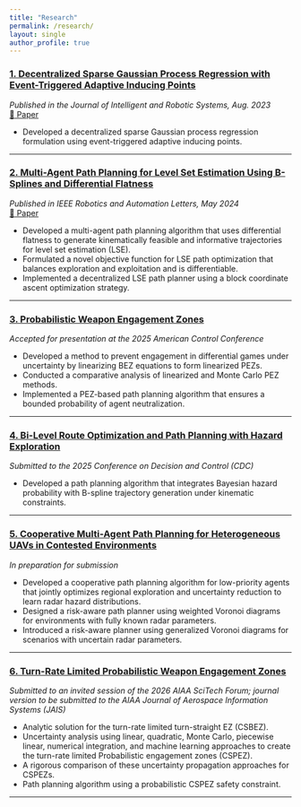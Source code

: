 ```yaml
---
title: "Research"
permalink: /research/
layout: single
author_profile: true
---
```



### [1. Decentralized Sparse Gaussian Process Regression with Event-Triggered Adaptive Inducing Points](/research/dgp/)
*Published in the Journal of Intelligent and Robotic Systems, Aug. 2023*  
[📄 Paper](https://link.springer.com/article/10.1007/s10846-023-01894-3)

- Developed a decentralized sparse Gaussian process regression formulation using event-triggered adaptive inducing points.

---

### [2. Multi-Agent Path Planning for Level Set Estimation Using B-Splines and Differential Flatness](/research/lse/)
*Published in IEEE Robotics and Automation Letters, May 2024*  
[📄 Paper](https://ieeexplore.ieee.org/abstract/document/10490113)

- Developed a multi-agent path planning algorithm that uses differential flatness to generate kinematically feasible and informative trajectories for level set estimation (LSE).
- Formulated a novel objective function for LSE path optimization that balances exploration and exploitation and is differentiable.
- Implemented a decentralized LSE path planner using a block coordinate ascent optimization strategy.

---

### [3. Probabilistic Weapon Engagement Zones](/research/pez2025/)
*Accepted for presentation at the 2025 American Control Conference*  

- Developed a method to prevent engagement in differential games under uncertainty by linearizing BEZ equations to form linearized PEZs.
- Conducted a comparative analysis of linearized and Monte Carlo PEZ methods.
- Implemented a PEZ-based path planning algorithm that ensures a bounded probability of agent neutralization.

---

### [4. Bi-Level Route Optimization and Path Planning with Hazard Exploration](/research/hazard-planner/)
*Submitted to the 2025 Conference on Decision and Control (CDC)*

- Developed a path planning algorithm that integrates Bayesian hazard probability with B-spline trajectory generation under kinematic constraints.

---

### [5. Cooperative Multi-Agent Path Planning for Heterogeneous UAVs in Contested Environments](/research/coop-uavs/)
*In preparation for submission*

- Developed a cooperative path planning algorithm for low-priority agents that jointly optimizes regional exploration and uncertainty reduction to learn radar hazard distributions.
- Designed a risk-aware path planner using weighted Voronoi diagrams for environments with fully known radar parameters.
- Introduced a risk-aware planner using generalized Voronoi diagrams for scenarios with uncertain radar parameters.

---

### [6. Turn-Rate Limited Probabilistic Weapon Engagement Zones](/research/cspez/)
*Submitted to an invited session of the 2026 AIAA SciTech Forum; journal version to be submitted to the AIAA Journal of Aerospace Information Systems (JAIS)*

- Analytic solution for the turn-rate limited turn-straight EZ (CSBEZ).
- Uncertainty analysis using linear, quadratic, Monte Carlo, piecewise linear, numerical integration, and machine learning approaches to create the turn-rate limited Probabilistic engagement zones (CSPEZ).
- A rigorous comparison of these uncertainty propagation approaches for CSPEZs.
- Path planning algorithm using a probabilistic CSPEZ safety constraint.

---

<!-- ## 🚀 Anticipated Contributions -->
<!---->
<!-- My future contributions will continue to focus on the development and application of probabilistic engagement zones (PEZs). I plan to produce two additional publications in this area. -->
<!---->
<!-- --- -->
<!---->
<!---->
<!-- ### [7. Learning Probabilistic Weapon Engagement Zones Using Sacrificial Agents](/research/learning-pez/) -->
<!-- *Potential Venue: AIAA Journal of Aerospace Information Systems (JAIS)* -->
<!---->
<!-- - Algorithms for estimating PEZ parameters from information gathered by sacrificial agents. -->
<!-- - Path planning algorithms for sacrificial agents to get most information gain about undiscovered PEZ that balance between exploration and exploitation. -->
<!-- - Path planning algorithms for avoiding multiple PEZs. -->
